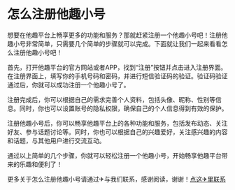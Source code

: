 # 怎么注册他趣小号

想要在他趣平台上畅享更多的功能和服务？那就赶紧注册一个他趣小号吧！注册他趣小号非常简单，只需要几个简单的步骤就可以完成。下面就让我们一起来看看怎么注册他趣小号吧！

首先，打开他趣平台的官方网站或者APP，找到“注册”按钮并点击进入注册界面。在注册界面上，填写你的手机号码和密码，并进行短信验证码的验证。验证码验证通过后，你就可以成功注册一个他趣小号了。

注册完成后，你可以根据自己的需求完善个人资料，包括头像、昵称、性别等信息。同时，你也可以设置账号的隐私权限，确保自己的个人信息得到有效的保护。

注册他趣小号后，你可以畅享他趣平台上的各种功能和服务，包括发布动态、关注好友、参与话题讨论等。同时，你也可以根据自己的兴趣爱好，关注感兴趣的内容和话题，与其他用户进行交流互动。

通过以上简单的几个步骤，你就可以轻松注册一个他趣小号，开始畅享他趣平台带来的乐趣和便利了！

更多关于怎么注册他趣小号请通过✈与我们联系，感谢阅读，谢谢！[点这✈里联系](https://b.k02.cc)